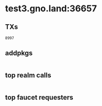 # test3.gno.land:36657

## TXs
```
8997
```

## addpkgs
```
```

## top realm calls
```
```

## top faucet requesters
```
```

